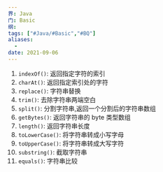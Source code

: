 ```yaml
---
界: Java
门: Basic
纲: 
tags: ["#Java/#Basic","#BQ"]
aliases:
  - 
date: 2021-09-06
---
```


1. `indexOf()`: 返回指定字符的索引
2. `charAt()`: 返回指定索引处的字符
3. `replace()`: 字符串替换
4. `trim()`: 去除字符串两端空白
5. `split()`: 分割字符串,返回一个分割后的字符串数组
6. `getBytes()`: 返回字符串的 byte 类型数组
7. `length()`: 返回字符串长度
8. `toLowerCase()`: 将字符串转成小写字母
9. `toUpperCase()`: 将字符串转成大写字符
10. `substring()`: 截取字符串
11. `equals()`: 字符串比较
